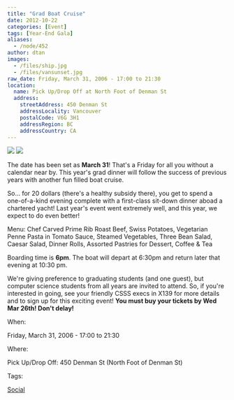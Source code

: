 ```yaml
---
title: "Grad Boat Cruise"
date: 2012-10-22
categories: [Event]
tags: [Year-End Gala]
aliases:
  - /node/452
author: dtan
images:
  - /files/ship.jpg
  - /files/vansunset.jpg
raw_date: Friday, March 31, 2006 - 17:00 to 21:30
location:
  name: Pick Up/Drop Off at North Foot of Denman St
  address:
    streetAddress: 450 Denman St
    addressLocality: Vancouver
    postalCode: V6G 3H1
    addressRegion: BC
    addressCountry: CA
---
```


![](/files/ship.jpg) ![](/files/vansunset.jpg)

The date has been set as **March 31**! That's a Friday for all you without a calendar near by. This year's grad dinner will follow the success of previous years with another fun filled boat cruise.

So... for 20 dollars (there's a healthy subsidy there), you get to spend a one-of-a-kind evening complete with a first-class sit-down dinner aboad a chartered yacht! Last year's event went extremely well, and this year, we expect to do even better!

Menu: Chef Carved Prime Rib Roast Beef, Swiss Potatoes, Vegetarian Penne Pasta in Tomato Sauce, Steamed Vegetables, Three Bean Salad, Caesar Salad, Dinner Rolls, Assorted Pastries for Dessert, Coffee & Tea

Boarding time is **6pm**. The boat will depart at 6:30pm and return later that evening at 10:30 pm.

We're giving preference to graduating students (and one guest), but computer science students from all years are invited to attend. So, if you're interested in going, see your friendly CSSS execs in X139 for more details and to sign up for this exciting event! **You must buy your tickets by Wed Mar 26th! Don't delay!**

When: 

Friday, March 31, 2006 - 17:00 to 21:30

Where: 

Pick Up/Drop Off: 450 Denman St (North Foot of Denman St)

Tags: 

[Social](/social)
